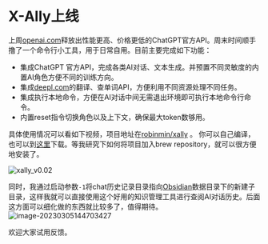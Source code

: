 # X-Ally上线

上周[openai.com][1]释放出性能更高、价格更低的ChatGPT官方API。周末时间顺手撸了一个命令行小工具，用于日常自用。目前主要完成如下功能：

  * 集成ChatGPT 官方API，完成各类AI对话、文本生成。并预置不同灵敏度的内置AI角色方便不同的训练方向。
  * 集成[deepl.com][2]的翻译、查单词API，方便利用不同资源处理不同任务。
  * 集成执行本地命令，方便在AI对话中间无需退出环境即可执行本地命令行命令。
  * 内置reset指令切换角色以及上下文，确保最大token数够用。

具体使用情况可以看如下视频，项目地址在[robinmin/xally][3] 。 你可以自己编译，也可以到[这里][4]下载。等我研究下如何将项目加入brew repository，就可以很方便地安装了。

<img decoding="async" src="https://i0.wp.com/cdn.jsdelivr.net/gh/robinmin/imglanding/images/202303051644083.gif?w=640&#038;ssl=1" alt="xally_v0.02" data-recalc-dims="1" />

同时，我通过启动参数`-1`将chat历史记录目录指向[Obsidian][5]数据目录下的新建子目录，这样我就可以直接使用这个好用的知识管理工具进行查阅AI对话历史。后面这方面可以细化做的东西就比较多了，值得期待。
<img decoding="async" src="https://i0.wp.com/cdn.jsdelivr.net/gh/robinmin/imglanding/images/202303051447652.png?w=640&#038;ssl=1" alt="image-20230305144703427" data-recalc-dims="1" />

欢迎大家试用反馈。

 [1]: https://openai.com
 [2]: https://deepl.com
 [3]: https://github.com/robinmin/xally
 [4]: https://github.com/robinmin/imglanding/blob/main/xally_v0.0.2.tar.gz
 [5]: https://obsidian.md/

